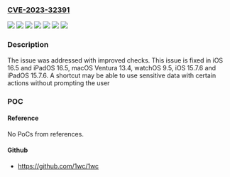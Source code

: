 ### [CVE-2023-32391](https://cve.mitre.org/cgi-bin/cvename.cgi?name=CVE-2023-32391)
![](https://img.shields.io/static/v1?label=Product&message=macOS&color=blue)
![](https://img.shields.io/static/v1?label=Product&message=watchOS&color=blue)
![](https://img.shields.io/static/v1?label=Version&message=%3C%2013.4%20&color=brighgreen)
![](https://img.shields.io/static/v1?label=Version&message=%3C%2015.7%20&color=brighgreen)
![](https://img.shields.io/static/v1?label=Version&message=%3C%2016.5%20&color=brighgreen)
![](https://img.shields.io/static/v1?label=Version&message=%3C%209.5%20&color=brighgreen)
![](https://img.shields.io/static/v1?label=Vulnerability&message=A%20shortcut%20may%20be%20able%20to%20use%20sensitive%20data%20with%20certain%20actions%20without%20prompting%20the%20user&color=brighgreen)

### Description

The issue was addressed with improved checks. This issue is fixed in iOS 16.5 and iPadOS 16.5, macOS Ventura 13.4, watchOS 9.5, iOS 15.7.6 and iPadOS 15.7.6. A shortcut may be able to use sensitive data with certain actions without prompting the user

### POC

#### Reference
No PoCs from references.

#### Github
- https://github.com/1wc/1wc

